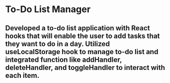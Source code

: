 # To-Do List Manager

## Developed a to-do list application with React hooks that will enable the user to add tasks that they want to do in a day. Utilized useLocalStorage hook to manage to-do list and integrated function like addHandler, deleteHandler, and toggleHandler to interact with each item. 
